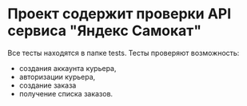 # Проект содержит проверки API сервиса "Яндекс Самокат"
Все тесты находятся в папке tests. 
Тесты проверяют возможность:
- создания аккаунта курьера,
- авторизации курьера,
- создание заказа
- получение списка заказов. 
